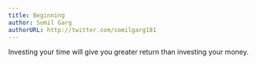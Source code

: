 ```yaml
---
title: Beginning
author: Somil Garg
authorURL: http://twitter.com/somilgarg181
---
```


Investing your time will give you greater return than investing your money.
<!--truncate-->
